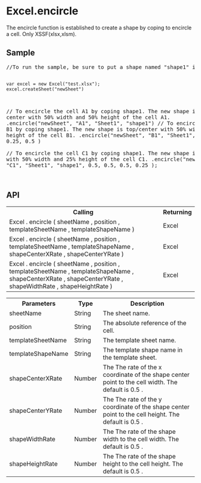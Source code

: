 <H1>Excel.encircle</H1>

The encircle function is established to create a shape by coping to encircle a cell. Only XSSF(xlsx,xlsm).

<h2>Sample</h2>
<pre>
//To run the sample, be sure to put a shape named "shape1" in Sheet1.

	var excel = new Excel("test.xlsx");
	excel.createSheet("newSheet")
// To encircle the cell A1 by coping shape1. The new shape is default center with 50% width and 50% height of the cell A1.
	.encircle("newSheet", "A1", "Sheet1", "shape1")
// To encircle the cell B1 by coping shape1. The new shape is top/center with 50% width and 50% height of the cell B1.
	.encircle("newSheet", "B1", "Sheet1", "shape1", 0.25, 0.5 )				
// To encircle the cell C1 by coping shape1. The new shape is center with 50% width and 25% height of the cell C1.
	.encircle("newSheet", "C1", "Sheet1", "shape1", 0.5, 0.5, 0.5, 0.25 );	
</pre>

<h2>API</h2>

<table>
<tr><th>Calling</th><th>Returning</th></tr>
<tr><td>Excel . encircle ( sheetName , position , templateSheetName , templateShapeName )</td><td>Excel</td></tr>
<tr><td>Excel . encircle ( sheetName , position , templateSheetName , templateShapeName , shapeCenterXRate , shapeCenterYRate )</td><td>Excel</td></tr>
<tr><td>Excel . encircle ( sheetName , position , templateSheetName , templateShapeName , shapeCenterXRate , shapeCenterYRate , shapeWidthRate , shapeHeightRate )</td><td>Excel</td></tr>
</table>


<table>
<tr><th>Parameters</th><th>Type</th><th>Description</th></tr>
<tr><td>sheetName</td><td>String</td><td>The sheet name.</td></tr>
<tr><td>position</td><td>String</td><td>The absolute reference of the cell.</td></tr>
<tr><td>templateSheetName</td><td>String</td><td>The template sheet name.</td></tr>
<tr><td>templateShapeName</td><td>String</td><td>The template shape name in the template sheet.</td></tr>

<tr><td>shapeCenterXRate</td><td>Number</td><td>The The rate of the x coordinate of the shape center point to the cell width.
The default is 0.5 .</td></tr>
<tr><td>shapeCenterYRate</td><td>Number</td><td>The The rate of the y coordinate of the shape center point to the cell height.
The default is 0.5 .</td></tr>
<tr><td>shapeWidthRate</td><td>Number</td><td>The The rate of the shape width to the cell width.
The default is 0.5 .</td></tr>
<tr><td>shapeHeightRate</td><td>Number</td><td>The The rate of the shape height to the cell height.
The default is 0.5 .</td></tr>

</table>

